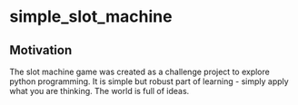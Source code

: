 # simple_slot_machine
## Motivation
The slot machine game was created as a challenge project to explore python programming. It is simple but robust part of learning - simply apply what you are thinking. The world is full of ideas.
